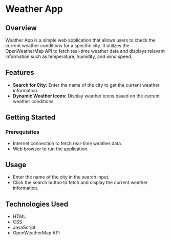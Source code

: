 # Weather App

## Overview

Weather App is a simple web application that allows users to check the current weather conditions for a specific city. It utilizes the OpenWeatherMap API to fetch real-time weather data and displays relevant information such as temperature, humidity, and wind speed.

## Features

- **Search for City:** Enter the name of the city to get the current weather information.
- **Dynamic Weather Icons:** Display weather icons based on the current weather conditions.



## Getting Started

### Prerequisites

- Internet connection to fetch real-time weather data.
- Web browser to run the application.


## Usage
- Enter the name of the city in the search input.
- Click the search button to fetch and display the current weather information.

## Technologies Used
- HTML
- CSS
- JavaScript
- OpenWeatherMap API
